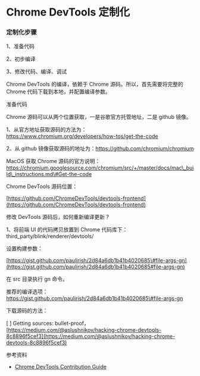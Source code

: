 # Chrome DevTools 定制化

### 定制化步骤

1、准备代码

2、初步编译

3、修改代码、编译、调试

Chrome DevTools 的编译，依赖于 Chrome 源码。所以，首先需要将完整的 Chrome 代码下载到本地，并配置编译参数。

准备代码

Chrome 源码可以从两个位置获取，一是谷歌官方托管地址，二是 github 镜像。

1、从官方地址获取源码的方法为：https://www.chromium.org/developers/how-tos/get-the-code

2、从 github 镜像获取源码的地址为：https://github.com/chromium/chromium

MacOS 获取 Chrome 源码的官方说明：https://chromium.googlesource.com/chromium/src/+/master/docs/mac\_build\_instructions.md\#Get-the-code



Chrome DevTools 源码位置：

[https://github.com/ChromeDevTools/devtools-frontend](https://github.com/ChromeDevTools/devtools-frontend)



修改 DevTools 源码后，如何重新编译更新？

1、将前端 UI 的代码拷贝放置到 Chrome 代码库下：third\_party/blink/renderer/devtools/

设置构建参数：

[https://gist.github.com/paulirish/2d84a6db1b41b4020685\#file-args-gn](https://gist.github.com/paulirish/2d84a6db1b41b4020685#file-args-gn)

在 src 目录执行 gn 命令。

推荐的编译选项：https://gist.github.com/paulirish/2d84a6db1b41b4020685\#file-args-gn



下载源码的方法：

\[ \] Getting sources: bullet-proof，[https://medium.com/@aslushnikov/hacking-chrome-devtools-8c8896f5cef3](https://medium.com/@aslushnikov/hacking-chrome-devtools-8c8896f5cef3)

参考资料

* [Chrome DevTools Contribution Guide](https://docs.google.com/document/d/1WNF-KqRSzPLUUfZqQG5AFeU_Ll8TfWYcJasa_XGf7ro/view#)



